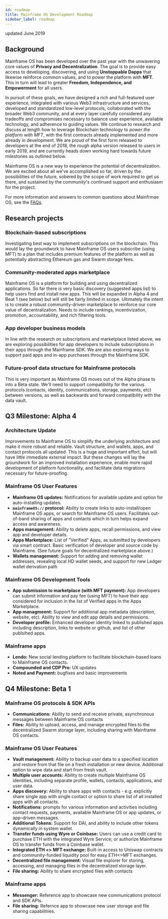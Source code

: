 ```yaml
---
id: roadmap
title: Mainframe OS Development Roadmap
sidebar_label: roadmap
---
```


updated June 2019

## Background
Mainframe OS has been developed over the past year with the unwavering core values of **Privacy and Decentralization**.
The goal is to provide easy access to developing, discovering, and using **Unstoppable Dapps** that likewise reinforce common values,
and to power the platform with **MFT**. This in turn will lead to greater **Freedom, Independence, and Empowerment** for all users.

In pursuit of these goals, we have designed a rich and full-featured user experience,
integrated with various Web3 infrastructure and services, developed and standardized low-level protocols,
collaborated with the broader Web3 community, and at every layer carefully considered any tradeoffs and
compromises necessary to balance user experience, available technology, and adherence to guiding values.
We continue to research and discuss at length how to leverage Blockchain technology to _power the platform with MFT_,
with the first contracts already implemented and more already in development.
We are proud of the first form released to developers at the end of 2018, the rough alpha version released to users
in early 2019, and are currently heads down working hard towards future milestones as outlined below.

Mainframe OS is a new way to experience the potential of decentralization.
We are excited about all we've accomplished so far,
driven by the possibilities of the future,
sobered by the scope of work required to get us there,
and sustained by the community's continued support and enthusiasm for the project.

For more information and answers to common questions about Mainfrmae OS, see the [FAQs](https://docs.mainframeos.com/docs/faq).


## Research projects

### Blockchain-based subscriptions
Investigating best way to implement subscriptions on the blockchain.
This would lay the groundwork to have Mainframe OS users subscribe (using MFT)
to a plan that includes premium features of the platform as well as potentially
abstracting Ethereum gas and Swarm storage fees.

### Community-moderated apps marketplace
Mainframe OS is a platform for building and using decentralized applications. So far there
is very basic discovery (suggested apps list) to help users find and install new apps.
This will be expanded in Alpha 4 and Beat 1 (see below) but will still be fairly limited in scope.
Ultimately the intent is to create a robust community-driven marketplace to reinforce our
core value of decentralization. Needs to include rankings, incentivization, promotion, accountability,
and rich filtering tools.

### App developer business models
In line with the research on subscriptions and marketplace listed above, we are exploring
possibilities for app developers to include subscriptions in their apps through the Mainframe SDK.
We are also exploring ways to support paid apps and in-app purchases through the Mainframe SDK.

### Future-proof data structure for Mainframe protocols
This is very important as Mainframe OS moves out of the Alpha phase to into a Beta state.
We'll need to support compatibility for the various protocols (contacts, identity, communications,
storage, payments, etc) between versions, as well as backwards and forward compatibility
with the data vault.

## Q3 Milestone: Alpha 4

### Architecture Update
Improvements to Mainframe OS to simplify the underlying architecture and make it more robust and reliable.
Vault structure, and wallets, apps, and contact protocols all updated. This is a huge and important effort,
but will have little immediate external impact. But these changes will lay the groundwork for an
improved installation experience, enable more rapid development of platform functionality,
and facilitate data migrations necessary for future-proofing.

### Mainframe OS User Features

- **Mainframe OS updates:** Notifications for available update and option for auto-installing updates.
- **`mainframeOS://` protocol:** Ability to create links to auto-install/open
Mainframe OS apps, or search for Mainframe OS users. Facilitates out-of-band sharing of apps and contacts which
in turn helps expand access and awareness.
- **Apps management:** Ability to delete apps, recall permissions, and view app and developer details.
- **Apps Marketplace:** List of "Verified" Apps, as submitted by developers via smart contract. Basic verification of
developer and source code by Mainframe. (See future goals for decentralized marketplace above.)
- **Wallets management:** Support for adding and removing wallet addresses, revealing local HD wallet seeds,
and support for new Ledger wallet derivation path

### Mainframe OS Development Tools

- **App submission to marketplace (with MFT payment):** App developers can submit information and pay fee (using MFT)
to have their app considered for inclusion in the list of Verified apps in the Apps Marketplace.
- **App managmeent:** Support for additional app metadata (description, website, etc). Ability to
view and edit app details and permissions.
- **Developer profile:** Enhanced developer identity linked to published apps including description, links to website or github,
and list of other publsihed apps.

### Mainframe apps

- **Lendo:** New social lending platform to facilitate blockchain-based loans to Mainframe OS contacts.
- **Compounded and CDP Pro:** UX updates
- **Noted and Payment:** bugfixes and basic improvements


## Q4 Milestone: Beta 1

### Mainframe OS protocols & SDK APIs

- **Communications:** Ability to send and receive private, asynchronous messages between Mainframe OS contacts
- **Files:** Ability to upload, access, and manage encrypted files to the decentralized Swarm storage layer,
including sharing with Mainframe OS contacts.

### Mainframe OS User Features

- **Vault management:** Ability to backup user data to a specified location and restore from
that file on a fresh installation or new device. Additional option to wipe data and start from fresh vault.
- **Multiple user accounts:** Ability to create multiple Mainframe OS identities, including
separate profile, wallets, contacts, applications, and user data.
- **Apps discovery:** Ability to share apps with contacts - e.g. explicitly share single app
with single contact or option to share list of all installed apps with all contacts.
- **Notifications:** prompts for various information and activities including contact requests, payments,
available Mainframe OS or app updates, or app-driven messages.
- **Additional Tokens:** Support for DAI, and ability to include other tokens dynamically in system wallet.
- **Transfer funds using Wyre or Coinbase:** Users can use a credit card to purchase ETH with the integrated Wyre Service;
or authorize Mainframe OS to transfer funds from a Coinbase wallet.
- **Integrated ETH <> MFT exchange:** Built-in access to Uniswap contracts and community-funded liquidity pool for easy ETH<>MFT exchanges.
- **Decentralized file management:** Visual file explorer for storing, accessing, and managing files in the decentralized storage layer.
- **File sharing:** Ability to share encrypted files with contacts

### Mainframe apps

- **Messenger:** Reference app to showcase new communications protocol and SDK APIs.
- **File sharing:** Refernce app to showcase new user storage and file sharing capabilitiies.
